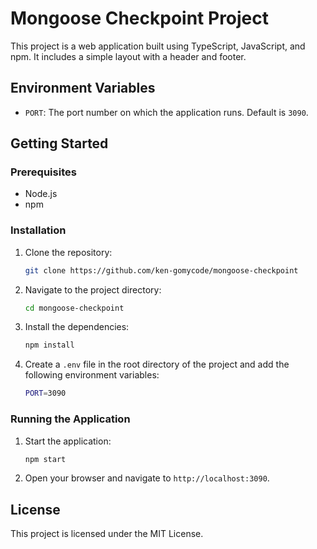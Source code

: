 # Mongoose Checkpoint Project

This project is a web application built using TypeScript, JavaScript, and npm. It includes a simple layout with a header and footer.

## Environment Variables

- `PORT`: The port number on which the application runs. Default is `3090`.

## Getting Started

### Prerequisites

- Node.js
- npm

### Installation

1. Clone the repository:
    ```sh
    git clone https://github.com/ken-gomycode/mongoose-checkpoint
    ```
2. Navigate to the project directory:
    ```sh
    cd mongoose-checkpoint
    ```
3. Install the dependencies:
    ```sh
    npm install
    ```
4. Create a `.env` file in the root directory of the project and add the following environment variables:
    ```sh
    PORT=3090
    ```

### Running the Application

1. Start the application:
    ```sh
    npm start
    ```
2. Open your browser and navigate to `http://localhost:3090`.

## License

This project is licensed under the MIT License.
